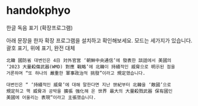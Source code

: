 # handokphyo
한글 독음 표기 (확장프로그램)

아래 문장을 한자 확장 프로그램을 설치하고 확인해보세요.
모드는 세가지가 있습니다. 괄호 표기, 위에 표기, 완전 대체

```
北韓 國防省 대변인은 4日 対外官営 ‘朝鮮中央通信’에 發表한 談話에서 美國의 
‘2023 大量殺傷武器(WMD) 對應 戰略’에 北韓이 持續적인 威脅으로 明示된 점을 
거론하며 “또 하나의 嚴重한 軍事政治적 挑發”이라고 規定했습니다.

대변인은 “ ‘持續적인 威脅’에 대해 말한다면 지난 世紀부터 北韓을 ‘敵國’으로
規定하고 핵 威脅과 공박을 擴張 強化해 온 世界 最大의 大量殺戮武器 保有國인 
美國에 어울리는 表現”이라고 主張했습니다.
```
